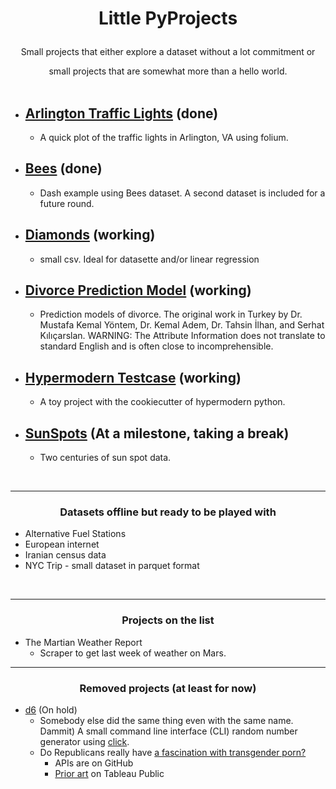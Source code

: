 

<H1><b><p align="center">Little PyProjects</b></H1>
<p align="center">Small projects that either explore a dataset without a lot commitment or
<p align="center">
small projects that are somewhat more than a hello world.  <br><br>
</p>

 * ## [Arlington Traffic Lights](https://github.com/hrokr/little-pyprojects/tree/main/Arlington_Traffic_Cameras) (done)
    - A quick plot of the traffic lights in Arlington, VA using folium. 

 * ## [Bees](https://github.com/hrokr/Little-Pyprojects/tree/main/Bees) (done)
    - Dash example using Bees dataset. A second dataset is included for a future round.
 
 * ## [Diamonds](https://github.com/hrokr/little-pyprojects/tree/main/Diamonds) (working)
    - small csv. Ideal for datasette and/or linear regression

 * ## [Divorce Prediction Model](https://github.com/hrokr/little-pyprojects/tree/main/Divorce) (working)
    - Prediction models of divorce. The original work in Turkey by Dr. Mustafa Kemal Yöntem, Dr. Kemal Adem, Dr. Tahsin İlhan, and Serhat Kılıçarslan.
WARNING: The Attribute Information does not translate to standard English and is often close to incomprehensible.

 * ## [Hypermodern Testcase](https://github.com/hrokr/little-pyprojects/hypermodern-testcase) (working)
    - A toy project with the cookiecutter of hypermodern python.

 * ## [SunSpots](https://github.com/hrokr/SunSpots) (At a milestone, taking a break)
    - Two centuries of sun spot data.

<br>

---

<H3><p align="center">Datasets offline but ready to be played with</H3>

* Alternative Fuel Stations
* European internet 
* Iranian census data
* NYC Trip - small dataset in parquet format
  
<br>

---
<H3><p align="center">Projects on the list</H3>

 * The Martian Weather Report 
   - Scraper to get last week of weather on Mars.



---
<H3><p align="center">Removed projects (at least for now)</H3>


 * [d6](https://github.com/hrokr/little-pyprojects/tree/main/d6) (On hold)
   - Somebody else did the same thing even with the same name. Dammit)
A small command line interface (CLI) random number generator using [click](https://click.palletsprojects.com/en/8.0.x/quickstart/#basic-concepts-creating-a-command).
   - Do Republicans really have [a fascination with transgender porn?](https://lawsuit.org/general-law/republicans-have-an-obsession-with-transgender-pornography/) 
     - APIs are on GitHub
     - [Prior art](https://public.tableau.com/app/profile/kristin1812/viz/TransgenderPornGoogleSearchPopularitybyMetroArea/DMAFemboy/) on Tableau Public
